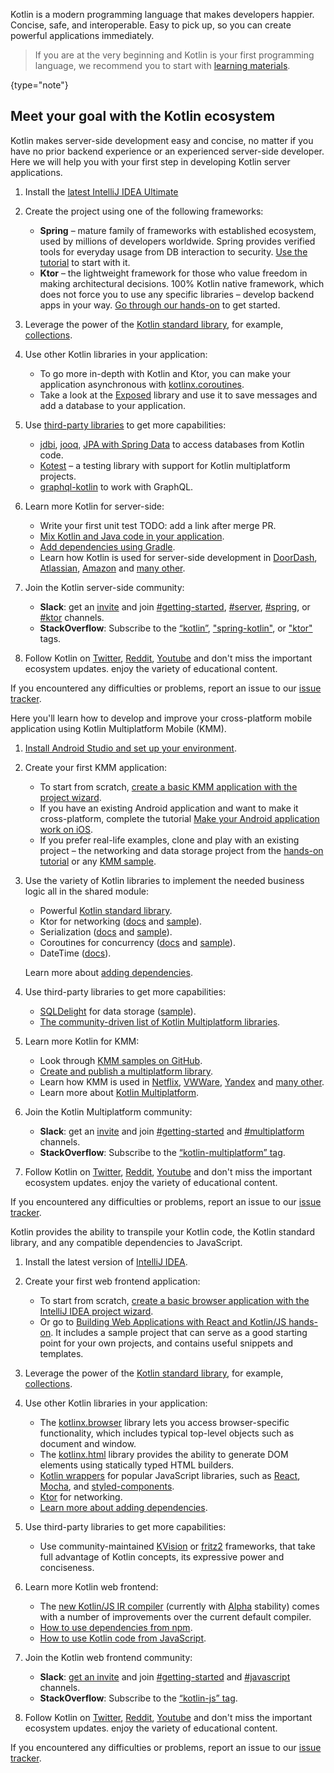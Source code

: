 [//]: # (title: Get started with Kotlin)

Kotlin is a modern programming language that makes developers happier.
Concise, safe, and interoperable. Easy to pick up, so you can create powerful applications immediately.

> If you are at the very beginning and Kotlin is your first programming language, we recommend you to start with [learning materials](learning-materials-overview.md).
>
{type="note"}

## Meet your goal with the Kotlin ecosystem

<tabs>

<tab title="Backend app">

Kotlin makes server-side development easy and concise, no matter if you have no prior backend experience or an experienced server-side developer. Here we will help you with your first step in developing Kotlin server applications.

1. Install the [latest IntelliJ IDEA Ultimate](https://www.jetbrains.com/idea/download/)

2. Create the project using one of the following frameworks:

   * **Spring** – mature family of frameworks with established ecosystem, used by millions of developers worldwide. Spring provides verified tools for everyday usage from DB interaction to security. [Use the tutorial](https://spring.io/guides/tutorials/spring-webflux-kotlin-rsocket/) to start with it.
   * **Ktor** – the lightweight framework for those who value freedom in making architectural decisions. 100% Kotlin native framework, which does not force you to use any specific libraries – develop backend apps in your way. [Go through our hands-on](https://play.kotlinlang.org/hands-on/Creating%20a%20WebSocket%20Chat%20with%20Ktor/01_introduction) to get started.

3. Leverage the power of the [Kotlin standard library](https://kotlinlang.org/api/latest/jvm/stdlib/), for example, [collections](collections-overview.md).

4. Use other Kotlin libraries in your application:
   * To go more in-depth with Kotlin and Ktor, you can make your application asynchronous with [kotlinx.coroutines](coroutines-guide.md).
   * Take a look at the [Exposed](https://github.com/JetBrains/Exposed) library and use it to save messages and add a database to your application.

5. Use [third-party libraries](https://blog.jetbrains.com/kotlin/2020/11/server-side-development-with-kotlin-frameworks-and-libraries/) to get more capabilities:
   * [jdbi](https://jdbi.org/#_kotlin), [jooq](https://www.jooq.org/doc/3.0/manual/getting-started/jooq-and-kotlin/), [JPA with Spring Data](https://spring.io/guides/tutorials/spring-boot-kotlin/#_persistence_with_jpa) to access databases from Kotlin code.
   * [Kotest](https://kotest.io/) – a testing library with support for Kotlin multiplatform projects.
   * [graphql-kotlin](https://expediagroup.github.io/graphql-kotlin/docs/getting-started.html) to work with GraphQL.

6. Learn more Kotlin for server-side:
   * Write your first unit test TODO: add a link after merge PR.
   * [Mix Kotlin and Java code in your application](mixing-java-kotlin-intellij.md).
   * [Add dependencies using Gradle](gradle.md).
   * Learn how Kotlin is used for server-side development in [DoorDash](https://kotlinlang.org/lp/server-side/case-studies/doordash), [Atlassian](https://www.youtube.com/watch?v=4GkoB4hZUnw), [Amazon](https://talkingkotlin.com/qldb/?_ga=2.194721837.1273405507.1615277998-602697560.1599818467) and [many other](https://kotlinlang.org/lp/server-side/case-studies/).

7. Join the Kotlin server-side community:
   * **Slack**: get an [invite](https://surveys.jetbrains.com/s3/kotlin-slack-sign-up) and join [#getting-started](https://kotlinlang.slack.com/archives/C0B8MA7FA), [#server](https://kotlinlang.slack.com/archives/C0B8RC352), [#spring](https://kotlinlang.slack.com/archives/C0B8ZTWE4), or [#ktor](https://kotlinlang.slack.com/archives/C0A974TJ9) channels.
   * **StackOverflow**: Subscribe to the [“kotlin”](https://stackoverflow.com/questions/tagged/kotlin), ["spring-kotlin"](https://stackoverflow.com/questions/tagged/spring-kotlin), or ["ktor"](https://stackoverflow.com/questions/tagged/ktor) tags.

8. Follow Kotlin on [Twitter](https://twitter.com/kotlin), [Reddit](https://www.reddit.com/r/Kotlin/), [Youtube](https://www.youtube.com/channel/UCP7uiEZIqci43m22KDl0sNw) and don't miss the important ecosystem updates. enjoy the variety of educational content.

If you encountered any difficulties or problems, report an issue to our [issue tracker](https://youtrack.jetbrains.com/issues/KT).

</tab>

<tab title="Cross-platform mobile app">

Here you'll learn how to develop and improve your cross-platform mobile application using Kotlin Multiplatform Mobile (KMM).

1. [Install Android Studio and set up your environment](https://kotlinlang.org/docs/mobile/setup.html).

2. Create your first KMM application:

    * To start from scratch, [create a basic KMM application with the project wizard](https://kotlinlang.org/docs/mobile/create-first-app.html).
    * If you have an existing Android application and want to make it cross-platform, complete the tutorial [Make your Android application work on iOS](https://kotlinlang.org/docs/mobile/integrate-in-existing-app.html).
    * If you prefer real-life examples, clone and play with an existing project –  the networking and data storage project from the [hands-on tutorial](https://play.kotlinlang.org/hands-on/Networking%20and%20Data%20Storage%20with%20Kotlin%20Multiplatfrom%20Mobile/01_Introduction) or any [KMM sample](https://kotlinlang.org/docs/mobile/samples.html). 
   
3. Use the variety of Kotlin libraries to implement the needed business logic all in the shared module:
    * Powerful [Kotlin standard library](https://kotlinlang.org/api/latest/jvm/stdlib/).
    * Ktor for networking ([docs](https://ktor.io/) and [sample](https://kotlinlang.org/docs/mobile/use-ktor-for-networking.html)).
    * Serialization ([docs](serialization.md) and [sample](https://play.kotlinlang.org/hands-on/Networking%20and%20Data%20Storage%20with%20Kotlin%20Multiplatfrom%20Mobile/04_Creating_a_data_model)).
    * Coroutines for concurrency ([docs](https://kotlinlang.org/docs/mobile/concurrency-overview.html) and [sample](https://kotlinlang.org/docs/mobile/concurrency-and-coroutines.html)).
    * DateTime ([docs](https://github.com/Kotlin/kotlinx-datetime#readme)).
   
   Learn more about [adding dependencies](https://kotlinlang.org/docs/mobile/add-dependencies.html).

4. Use third-party libraries to get more capabilities:
    * [SQLDelight](https://cashapp.github.io/sqldelight/) for data storage ([sample](https://kotlinlang.org/docs/mobile/configure-sqldelight-for-data-storage.html)).
    * [The community-driven list of Kotlin Multiplatform libraries](https://libs.kmp.icerock.dev/).
   
5. Learn more Kotlin for KMM:
   * Look through [KMM samples on GitHub](https://kotlinlang.org/docs/mobile/samples.html).
   * [Create and publish a multiplatform library](mpp-create-lib.md).
   * Learn how KMM is used in [Netflix](https://netflixtechblog.com/netflix-android-and-ios-studio-apps-kotlin-multiplatform-d6d4d8d25d23), [VWWare](https://kotlinlang.org/lp/mobile/case-studies/vmware/), [Yandex](https://kotlinlang.org/lp/mobile/case-studies/yandex/) and [many other](https://kotlinlang.org/lp/mobile/case-studies/).
   * Learn more about [Kotlin Multiplatform](mpp-intro.md).

6. Join the Kotlin Multiplatform community:

    * **Slack**: get an [invite](https://surveys.jetbrains.com/s3/kotlin-slack-sign-up) and join [#getting-started](https://kotlinlang.slack.com/archives/C0B8MA7FA) and [#multiplatform](https://kotlinlang.slack.com/archives/C3PQML5NU) channels.
    * **StackOverflow**: Subscribe to the [“kotlin-multiplatform” tag](https://stackoverflow.com/questions/tagged/kotlin-multiplatform).

7. Follow Kotlin on [Twitter](https://twitter.com/kotlin), [Reddit](https://www.reddit.com/r/Kotlin/), [Youtube](https://www.youtube.com/channel/UCP7uiEZIqci43m22KDl0sNw) and don't miss the important ecosystem updates. enjoy the variety of educational content.

If you encountered any difficulties or problems, report an issue to our [issue tracker](https://youtrack.jetbrains.com/issues/KT).
   
</tab>

<tab title="Web frontend app">

Kotlin provides the ability to transpile your Kotlin code, the Kotlin standard library, and any compatible dependencies to JavaScript.

1. Install the latest version of [IntelliJ IDEA](http://www.jetbrains.com/idea/download/index.html).

2. Create your first web frontend application:

   * To start from scratch, [create a basic browser application with the IntelliJ IDEA project wizard](js-project-setup.md).
   * Or go to [Building Web Applications with React and Kotlin/JS hands-on](https://play.kotlinlang.org/hands-on/Building%20Web%20Applications%20with%20React%20and%20Kotlin%20JS/01_Introduction). It includes a sample project that can serve as a good starting point for your own projects, and contains useful snippets and templates.

3. Leverage the power of the [Kotlin standard library](https://kotlinlang.org/api/latest/jvm/stdlib/), for example, [collections](collections-overview.md).

4. Use other Kotlin libraries in your application:

   * The [kotlinx.browser](browser-api-dom.md) library lets you access browser-specific functionality, which includes typical top-level objects such as document and window.
   * The [kotlinx.html](typesafe-html-dsl.md) library provides the ability to generate DOM elements using statically typed HTML builders.
   * [Kotlin wrappers](https://github.com/JetBrains/kotlin-wrappers) for popular JavaScript libraries, such as [React](https://reactjs.org/), [Mocha](https://mochajs.org/), and [styled-components](https://www.styled-components.com/).
   * [Ktor](https://ktor.io/) for networking.
   * [Learn more about adding dependencies](https://kotlinlang.org/docs/mobile/add-dependencies.html).

5. Use third-party libraries to get more capabilities:
   
   * Use community-maintained [KVision](https://kvision.io/) or [fritz2](https://www.fritz2.dev/) frameworks, that take full advantage of Kotlin concepts, its expressive power and conciseness.
   
6. Learn more Kotlin web frontend:

   * The [new Kotlin/JS IR compiler](js-ir-compiler.md) (currently with [Alpha](components-stability.md) stability) comes with a number of improvements over the current default compiler.
   * [How to use dependencies from npm](using-packages-from-npm.md).
   * [How to use Kotlin code from JavaScript](/js-to-kotlin-interop.md).

7. Join the Kotlin web frontend community:

   * **Slack**: [get an invite](https://surveys.jetbrains.com/s3/kotlin-slack-sign-up) and join [#getting-started](https://kotlinlang.slack.com/archives/C0B8MA7FA) and [#javascript](https://kotlinlang.slack.com/archives/C0B8L3U69) channels.
   * **StackOverflow**: Subscribe to the [“kotlin-js” tag](https://stackoverflow.com/questions/tagged/kotlin-js).

8. Follow Kotlin on [Twitter](https://twitter.com/kotlin), [Reddit](https://www.reddit.com/r/Kotlin/), [Youtube](https://www.youtube.com/channel/UCP7uiEZIqci43m22KDl0sNw) and don't miss the important ecosystem updates. enjoy the variety of educational content.

If you encountered any difficulties or problems, report an issue to our [issue tracker](https://youtrack.jetbrains.com/issues/KT).

</tab>

</tabs>

